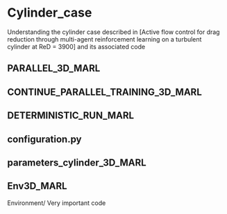 # Cylinder_case
Understanding the cylinder case described in [Active flow control for drag reduction through multi-agent reinforcement learning on a turbulent cylinder at ReD = 3900] and its associated code

## PARALLEL_3D_MARL


## CONTINUE_PARALLEL_TRAINING_3D_MARL


## DETERMINISTIC_RUN_MARL


## configuration.py


## parameters_cylinder_3D_MARL


## Env3D_MARL
Environment/
Very important code 

